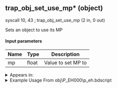 ## trap_obj_set_use_mp* (object)

syscall 10, 43 ; trap_obj_set_use_mp (2 in, 0 out)

Sets an object to use its MP

#### Input parameters
| Name | Type | Description
|------|------|------------
| mp   | float   | Value to set MP to




<details>
	<summary>Appears in:</summary>
| filename | Entity (obj)
|----------|-------------
| obj\P_EH000\p_eh.bdscript       | ((P) Riku)          
| obj\P_EH000_LAST\p_eh.bdscript       | ((P) Riku (final battle))          

</details>

<details>
	<summary>Example Usage From obj\P_EH000\p_eh.bdscript</summary>
L4060:
 popToSp 0
 pushImm 1
 popToSpVal 24
 pushFromFSp 0
 pushFromFSpVal 28
 syscall 10, 43 ; trap_obj_set_use_mp (2 in, 0 out)
 pushFromPWp W4136
 pushFromPWp W0
 gosub 4, L4080
 ret
</details>


